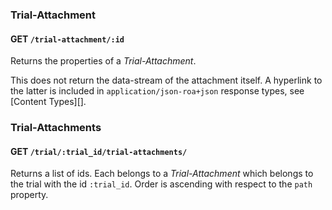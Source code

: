 ### Trial-Attachment

#### GET `/trial-attachment/:id`

Returns the properties of a  _Trial-Attachment_.

This does not return the data-stream of the attachment itself. A
hyperlink to the latter is included in `application/json-roa+json`
response types, see [Content Types][].

### Trial-Attachments

#### GET `/trial/:trial_id/trial-attachments/` 

Returns a list of ids. Each belongs to a _Trial-Attachment_ which belongs to the
trial with the id `:trial_id`. Order is ascending with respect to the `path`
property.

